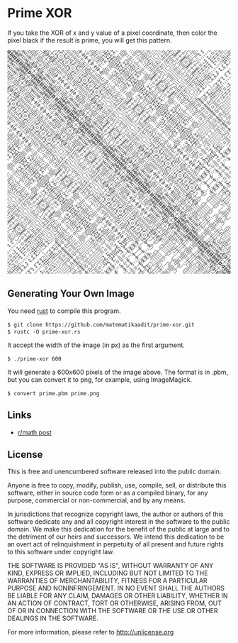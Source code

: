 # Prime XOR

If you take the XOR of x and y value of a pixel coordinate, then color
the pixel black if the result is prime, you will get this pattern.

![Prime XOR Images](./prime.png)

## Generating Your Own Image

You need [rust][rustup] to compile this program.

```console
$ git clone https://github.com/matematikaadit/prime-xor.git
$ rustc -O prime-xor.rs
```

It accept the width of the image (in px) as the first argument.

```
$ ./prime-xor 600
```

It will generate a 600x600 pixels of the image above. The format is in .pbm, but
you can convert it to png, for example, using ImageMagick.

```
$ convert prime.pbm prime.png
```


## Links

- [r/math post][reddit]

## License

This is free and unencumbered software released into the public domain.

Anyone is free to copy, modify, publish, use, compile, sell, or
distribute this software, either in source code form or as a compiled
binary, for any purpose, commercial or non-commercial, and by any
means.

In jurisdictions that recognize copyright laws, the author or authors
of this software dedicate any and all copyright interest in the
software to the public domain. We make this dedication for the benefit
of the public at large and to the detriment of our heirs and
successors. We intend this dedication to be an overt act of
relinquishment in perpetuity of all present and future rights to this
software under copyright law.

THE SOFTWARE IS PROVIDED "AS IS", WITHOUT WARRANTY OF ANY KIND,
EXPRESS OR IMPLIED, INCLUDING BUT NOT LIMITED TO THE WARRANTIES OF
MERCHANTABILITY, FITNESS FOR A PARTICULAR PURPOSE AND NONINFRINGEMENT.
IN NO EVENT SHALL THE AUTHORS BE LIABLE FOR ANY CLAIM, DAMAGES OR
OTHER LIABILITY, WHETHER IN AN ACTION OF CONTRACT, TORT OR OTHERWISE,
ARISING FROM, OUT OF OR IN CONNECTION WITH THE SOFTWARE OR THE USE OR
OTHER DEALINGS IN THE SOFTWARE.

For more information, please refer to <http://unlicense.org>


[rustup]: https://rustup.rs/
[reddit]: https://redd.it/91c35w
